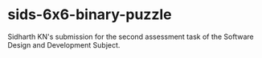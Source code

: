 # sids-6x6-binary-puzzle
Sidharth KN's submission for the second assessment task of the Software Design and Development Subject.
